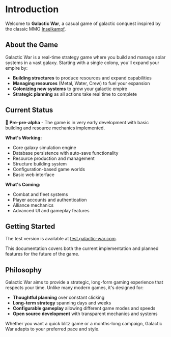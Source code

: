 # Introduction

Welcome to **Galactic War**, a casual game of galactic conquest inspired by the classic MMO [Inselkampf](https://ik-seite.de/en/index.php).

## About the Game

Galactic War is a real-time strategy game where you build and manage solar systems in a vast galaxy. Starting with a single colony, you'll expand your empire by:

- **Building structures** to produce resources and expand capabilities
- **Managing resources** (Metal, Water, Crew) to fuel your expansion
- **Colonizing new systems** to grow your galactic empire
- **Strategic planning** as all actions take real time to complete

## Current Status

🚧 **Pre-pre-alpha** - The game is in very early development with basic building and resource mechanics implemented.

**What's Working:**
- Core galaxy simulation engine
- Database persistence with auto-save functionality
- Resource production and management
- Structure building system
- Configuration-based game worlds
- Basic web interface

**What's Coming:**
- Combat and fleet systems
- Player accounts and authentication
- Alliance mechanics
- Advanced UI and gameplay features

## Getting Started

The test version is available at [test.galactic-war.com](https://test.galactic-war.com).

This documentation covers both the current implementation and planned features for the future of the game.

## Philosophy

Galactic War aims to provide a strategic, long-form gaming experience that respects your time. Unlike many modern games, it's designed for:

- **Thoughtful planning** over constant clicking
- **Long-term strategy** spanning days and weeks
- **Configurable gameplay** allowing different game modes and speeds
- **Open source development** with transparent mechanics and systems

Whether you want a quick blitz game or a months-long campaign, Galactic War adapts to your preferred pace and style. 